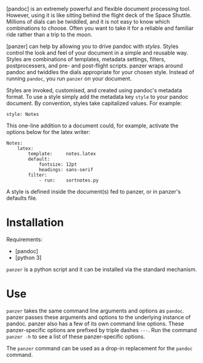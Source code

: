 [pandoc] is an extremely powerful and flexible document processing tool. 
    However, using it is like sitting behind the flight deck of the Space Shuttle. 
    Millions of dials can be twiddled, and it is not easy to know which combinations to choose. 
    Often you want to take it for a reliable and familiar ride rather than a trip to the moon. 

[panzer] can help by allowing you to drive pandoc with *styles*. 
    Styles control the look and feel of your document in a simple and reusable way. 
    Styles are combinations of templates, metadata settings, filters, postprocessers, and pre- and post-flight scripts. 
    panzer wraps around pandoc and twiddles the dials appropriate for your chosen style. 
    Instead of running `pandoc`, you run `panzer` on your document.

Styles are invoked, customised, and created using pandoc's metadata format.
    To use a style simply add the metadata key `style` to your pandoc document. 
    By convention, styles take capitalized values. 
    For example:

``` {.yaml}
style: Notes
```

This one-line addition to a document could, for example, activate the options below for the latex writer:

``` {.yaml}
Notes:
    latex:
        template:     notes.latex
        default:
            fontsize: 12pt
            headings: sans-serif
        filter:       
            - run:    sortnotes.py
```

A style is defined inside the document(s) fed to panzer, or in panzer's defaults file.

<!--Like pandoc, panzer expects all input to be encoded in utf-8, and yields-->
<!--all output in utf-8. This also to all interactions between panzer and-->
<!--processes that it spawns (scripts, etc.).-->


# Installation

Requirements:

* [pandoc]
* [python 3]

`panzer` is a python script and it can be installed via the standard mechanism.



# Use

`panzer` takes the same command line arguments and options as `pandoc`.
    panzer passes these arguments and options to the underlying instance of pandoc.
    panzer also has a few of its own command line options.
    These panzer-specific options are prefixed by triple dashes `---`.
    Run the command `panzer -h` to see a list of these panzer-specific options.

The `panzer` command can be used as a drop-in replacement for the `pandoc` command.

